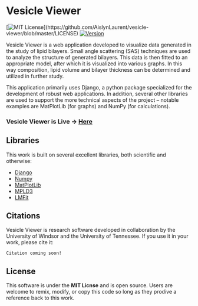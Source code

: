 # Vesicle Viewer
[![MIT License](https://img.shields.io/apm/l/atomic-design-ui.svg?)](https://github.com/AislynLaurent/vesicle-viewer/blob/master/LICENSE)
[![Version](https://badge.fury.io/gh/tterb%2FHyde.svg)](https://badge.fury.io/gh/tterb%2FHyde)

Vesicle Viewer is a web application developed to visualize data generated in the study of lipid bilayers. Small angle scattering (SAS) techniques are used to analyze the structure of generated bilayers. This data is then fitted to an appropriate model, after which it is visualized into various graphs. In this way composition, lipid volume and bilayer thickness can be determined and utilized in further study.

This application primarily uses Django, a python package specialized for the development of robust web applications. In addition, several other libraries are used to support the more technical aspects of the project – notable examples are MatPlotLib (for graphs) and NumPy (for calculations).

### Vesicle Viewer is Live -> [Here](https://vesicleviewer.dmarquardt.ca)

## Libraries

This work is built on several excellent libraries, both scientific and otherwise:

* [Django](https://www.djangoproject.com/)
* [Numpy](https://numpy.org/)
* [MatPlotLib](https://matplotlib.org/)
* [MPLD3](https://mpld3.github.io/)
* [LMFit](https://lmfit.github.io/lmfit-py/)

## Citations

Vesicle Viewer is research software developed in collaboration by the University of Windsor and the University of Tennessee. If you use it in your work, please cite it:

```
Citation coming soon!
```

## License

This software is under the **MIT Licnse** and is open source. Users are welcome to remix, modify, or copy this code so long as they prodive a reference back to this work.
